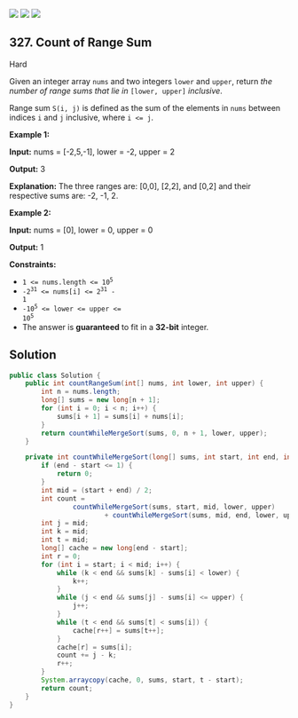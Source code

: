 [![](https://img.shields.io/github/stars/javadev/LeetCode-in-Java?label=Stars&style=flat-square)](https://github.com/javadev/LeetCode-in-Java)
[![](https://img.shields.io/github/forks/javadev/LeetCode-in-Java?label=Fork%20me%20on%20GitHub%20&style=flat-square)](https://github.com/javadev/LeetCode-in-Java/fork)
[![](https://img.shields.io/badge/-LeetCode%20in%20Kotlin-blue?style=flat-square)](https://github.com/javadev/LeetCode-in-Kotlin)

## 327\. Count of Range Sum

Hard

Given an integer array `nums` and two integers `lower` and `upper`, return _the number of range sums that lie in_ `[lower, upper]` _inclusive_.

Range sum `S(i, j)` is defined as the sum of the elements in `nums` between indices `i` and `j` inclusive, where `i <= j`.

**Example 1:**

**Input:** nums = [-2,5,-1], lower = -2, upper = 2

**Output:** 3

**Explanation:** The three ranges are: [0,0], [2,2], and [0,2] and their respective sums are: -2, -1, 2. 

**Example 2:**

**Input:** nums = [0], lower = 0, upper = 0

**Output:** 1 

**Constraints:**

*   <code>1 <= nums.length <= 10<sup>5</sup></code>
*   <code>-2<sup>31</sup> <= nums[i] <= 2<sup>31</sup> - 1</code>
*   <code>-10<sup>5</sup> <= lower <= upper <= 10<sup>5</sup></code>
*   The answer is **guaranteed** to fit in a **32-bit** integer.

## Solution

```java
public class Solution {
    public int countRangeSum(int[] nums, int lower, int upper) {
        int n = nums.length;
        long[] sums = new long[n + 1];
        for (int i = 0; i < n; i++) {
            sums[i + 1] = sums[i] + nums[i];
        }
        return countWhileMergeSort(sums, 0, n + 1, lower, upper);
    }

    private int countWhileMergeSort(long[] sums, int start, int end, int lower, int upper) {
        if (end - start <= 1) {
            return 0;
        }
        int mid = (start + end) / 2;
        int count =
                countWhileMergeSort(sums, start, mid, lower, upper)
                        + countWhileMergeSort(sums, mid, end, lower, upper);
        int j = mid;
        int k = mid;
        int t = mid;
        long[] cache = new long[end - start];
        int r = 0;
        for (int i = start; i < mid; i++) {
            while (k < end && sums[k] - sums[i] < lower) {
                k++;
            }
            while (j < end && sums[j] - sums[i] <= upper) {
                j++;
            }
            while (t < end && sums[t] < sums[i]) {
                cache[r++] = sums[t++];
            }
            cache[r] = sums[i];
            count += j - k;
            r++;
        }
        System.arraycopy(cache, 0, sums, start, t - start);
        return count;
    }
}
```